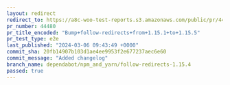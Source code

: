 ```yaml
---
layout: redirect
redirect_to: https://a8c-woo-test-reports.s3.amazonaws.com/public/pr/44480/e2e/index.html
pr_number: 44480
pr_title_encoded: "Bump+follow-redirects+from+1.15.1+to+1.15.5"
pr_test_type: e2e
last_published: "2024-03-06 09:43:49 +0000"
commit_sha: 20fb14907b103d1ae4ee9953f2e677237aec6e60
commit_message: "Added changelog"
branch_name: dependabot/npm_and_yarn/follow-redirects-1.15.4
passed: true
---
```

